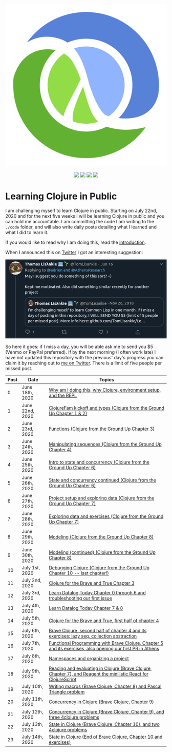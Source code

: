 <p align="center">
    <img src="posts/images/Clojure_logo.svg" /><br /><br />
    <img src="https://img.shields.io/badge/Clojure%20from%20the%20Ground%20Up-8%20out%20of%208-green?logo=clojure&style=flat" />
    <img src="https://img.shields.io/badge/4clojure-81%20out%20of%20156-orange?logo=clojure&style=flat" />
    <img src="https://img.shields.io/badge/Clojure%20For%20Brave%20And%20True-8%20out%20of%2011-orange?logo=clojure&style=flat" />
    <img src="https://img.shields.io/badge/Learn%20Datalog%20Today-9%20out%20of%209-green?logo=clojure&style=flat" />
</p>

# Learning Clojure in Public

I am challenging myself to learn Clojure in public. Starting on July 22nd, 2020 and for the next five weeks I will be learning Clojure in public and you can hold me accountable. I am committing the code I am writing to the `./code` folder, and will also write daily posts detailing what I learned and what I did to learn it.

If you would like to read why I am doing this, read the [introduction](posts/2020-06-18.md).

When I announced this on [Twitter](https://twitter.com/adrien/status/1273013237076971528) I got an interesting suggestion:

<p align="center"><img src="posts/images/lisankie-inspiration.png" /></p>

So here it goes: if I miss a day, you will be able ask me to send you \$5 (Venmo or PayPal preferred). If by the next morning (I often work late) I have not updated this repository with the previous' day's progress you can claim it by reaching out to [me on Twitter](https://twitter.com/adrien). There is a limit of five people per missed post.

| Post | Date            | Topics                                                                                                                                  |
| ---- | --------------- | --------------------------------------------------------------------------------------------------------------------------------------- |
| 0    | June 18th, 2020 | [Why am I doing this, why Clojure, environment setup, and the REPL](posts/2020-06-18.md)                                                |
| 1    | June 22nd, 2020 | [ClojureFam kickoff and types (Clojure from the Ground Up Chapter 1 & 2)](posts/2020-06-22.md)                                          |
| 2    | June 23rd, 2020 | [Functions (Clojure from the Ground Up Chapter 3)](posts/2020-06-23.md)                                                                 |
| 3    | June 24th, 2020 | [Manipulating sequences (Clojure from the Ground Up Chapter 4)](posts/2020-06-24.md)                                                    |
| 4    | June 25th, 2020 | [Intro to state and concurrency (Clojure from the Ground Up Chapter 6)](posts/2020-06-25.md)                                            |
| 5    | June 26th, 2020 | [State and concurrency continued (Clojure from the Ground Up Chapter 6)](posts/2020-06-26.md)                                           |
| 6    | June 27th, 2020 | [Project setup and exploring data (Clojure from the Ground Up Chapter 7)](posts/2020-06-27.md)                                          |
| 7    | June 28th, 2020 | [Exploring data and exercises (Clojure from the Ground Up Chapter 7)](posts/2020-06-28.md)                                              |
| 8    | June 29th, 2020 | [Modeling (Clojure from the Ground Up Chapter 8)](posts/2020-06-29.md)                                                                  |
| 9    | June 30th, 2020 | [Modeling (continued) (Clojure from the Ground Up Chapter 8)](posts/2020-06-30.md)                                                      |
| 10   | July 1st, 2020  | [Debugging Clojure (Clojure from the Ground Up Chapter 10 -- last chapter!)](posts/2020-07-01.md)                                       |
| 11   | July 2nd, 2020  | [Clojure for the Brave and True Chapter 3](posts/2020-07-02.md)                                                                         |
| 12   | July 3rd, 2020  | [Learn Datalog Today Chapter 0 through 6 and troubleshooting our first issue](posts/2020-07-03.md)                                      |
| 13   | July 4th, 2020  | [Learn Datalog Today Chapter 7 & 8](posts/2020-07-04.md)                                                                                |
| 14   | July 5th, 2020  | [Clojure for the Brave and True, first half of chapter 4](posts/2020-07-05.md)                                                          |
| 15   | July 6th, 2020  | [Brave Clojure, second half of chapter 4 and its exercises: lazy seq, collection abstraction](posts/2020-07-06.md)                      |
| 16   | July 7th, 2020  | [Functional Programming with Brave Clojure, Chapter 5 and its exercises, also opening our first PR in Athens](posts/2020-07-07.md)      |
| 17   | July 8th, 2020  | [Namespaces and organizing a project](posts/2020-07-08.md)                                                                              |
| 18   | July 9th, 2020  | [Reading and evaluating in Clojure (Brave Clojure, Chapter 7), and Reagent the minilistic React for ClojureScript](posts/2020-07-09.md) |
| 19   | July 10th, 2020 | [Writing macros (Brave Clojure, Chapter 8) and Pascal Triangle problem](posts/2020-07-10.md)                                            |
| 20   | July 11th, 2020 | [Concurrency in Clojure (Brave Clojure, Chapter 9)](posts/2020-07-11.md)                                                                |
| 21   | July 12th, 2020 | [Concurrency in Clojure (Brave Clojure, Chapter 9), and three 4clojure problems](posts/2020-07-12.md)                                   |
| 22   | July 13th, 2020 | [State in Clojure (Brave Clojure, Chapter 10), and two 4clojure problems](posts/2020-07-13.md)                                          |
| 23   | July 14th, 2020 | [State in Clojure (End of Brave Clojure, Chapter 10 and exercises)](posts/2020-07-14.md)                                                |

